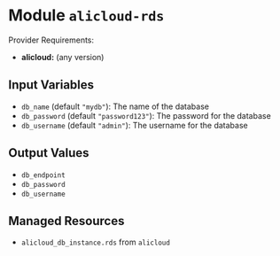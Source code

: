 
# Module `alicloud-rds`

Provider Requirements:
* **alicloud:** (any version)

## Input Variables
* `db_name` (default `"mydb"`): The name of the database
* `db_password` (default `"password123"`): The password for the database
* `db_username` (default `"admin"`): The username for the database

## Output Values
* `db_endpoint`
* `db_password`
* `db_username`

## Managed Resources
* `alicloud_db_instance.rds` from `alicloud`

